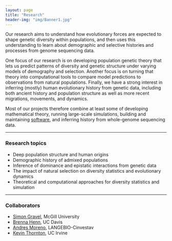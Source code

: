 ```yaml
---
layout: page
title: "Research"
header-img: "img/Banner1.jpg"
---
```


Our research aims to understand how evolutionary forces are expected to shape
genetic diversity within populations, and then uses this understanding to learn
about demographic and selective histories and processes from genome sequencing
data.

One focus of our research is on developing population genetic theory that lets
us predict patterns of diversity and genetic structure under varying models of
demography and selection. Another focus is on turning that theory into
computational tools to compare model predictions to observations from natural
populations. Finally, we have a strong interest in inferring (mostly) human
evolutionary history from genetic data, including both ancient history and
population structure as well as more recent migrations, movements, and
dynamics.

Most of our projects therefore combine at least some of developing mathematical
theory, running large-scale simulations, building and maintaining
[software](5_software.html), and inferring history from whole-genome sequencing
data.

---

### Research topics

- Deep population structure and human origins
- Demographic history of admixed populations
- Inference of dominance and epistatic interactions from genetic data
- The impact of natural selection on diversity statistics and evolutionary
  dynamics
- Theoretical and computational approaches for diversity statistics and
  simulation

---

### Collaborators

- [Simon Gravel](https://gravellab.github.io/), McGill University
- [Brenna Henn](http://hennlab.ucdavis.edu/), UC Davis
- [Andres Moreno](http://www.morenolab.org/), LANGEBIO-Cinvestav
- [Kevin Thornton](http://www.molpopgen.org/), UC Irvine
